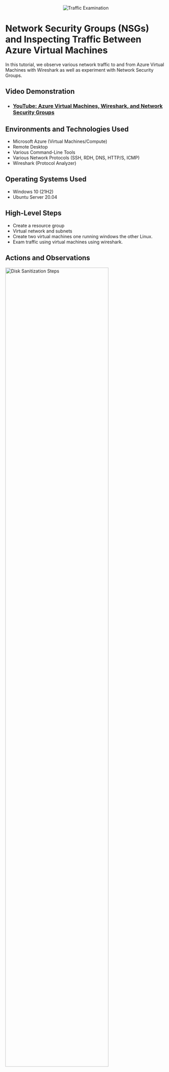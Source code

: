 <p align="center">
<img src="https://i.imgur.com/Ua7udoS.png" alt="Traffic Examination"/>
</p>

<h1>Network Security Groups (NSGs) and Inspecting Traffic Between Azure Virtual Machines</h1>
In this tutorial, we observe various network traffic to and from Azure Virtual Machines with Wireshark as well as experiment with Network Security Groups. <br />


<h2>Video Demonstration</h2>

- ### [YouTube: Azure Virtual Machines, Wireshark, and Network Security Groups](https://www.youtube.com)

<h2>Environments and Technologies Used</h2>

- Microsoft Azure (Virtual Machines/Compute)
- Remote Desktop
- Various Command-Line Tools
- Various Network Protocols (SSH, RDH, DNS, HTTP/S, ICMP)
- Wireshark (Protocol Analyzer)

<h2>Operating Systems Used </h2>

- Windows 10 (21H2)
- Ubuntu Server 20.04

<h2>High-Level Steps</h2>

- Create a resource group
- Virtual network and subnets
- Create two virtual machines one running windows the other Linux.
- Exam traffic using virtual machines using wireshark.

<h2>Actions and Observations</h2>

<p>
<img src="https://i.imgur.com/TICVLXX.png" height="80%" width="80%" alt="Disk Sanitization Steps"/>
</p>
<p>
I start by creating a Windows 10 Virtual Machine (VM). While creating the VM, select the previously created Resource Group labeled RGLab1. Then create a Linux (Ubuntu) VM, while I create the VM, select the previously created Resource Group and Vnet. Then by going to network watcher, then choose topology, Im prompted to enter my resource group and virtual network name. The  topology diagram displayed shows my connectivity from the subnet created to the two network interface cards (NIC). From there I can see my virtual network, network security group, and my virtual machine public IP address all in connection to my network interface card.

</p>
<br />

<p>
<img src="https://i.imgur.com/zgP5qq6.png" height="80%" width="80%" alt="Disk Sanitization Steps"/>
</p>
<p>
To access wireshark I then open remote desktop and paste the IP address of my windows virtual machine. Once my windows browser loads I search wireshark download on google. When the file is downloaded I open it in my computer folder and continue installation as prompted. As displayed in the picture once downlaod is complete wireshark shows live traffic. Its spamming traffic for the example you will notice even though im not yet doing anything so much stuff is happening in the background. The source IP address 10.0.0.4 is sending traffic. 
</p>
<br />

<p>
<img src="https://i.imgur.com/EZFEk1M.png" height="80%" width="80%" alt="Disk Sanitization Steps"/>
</p>
<p>
Inside my VM1 I open powershell and ping 10.0.0.5 which is my Linux VM2 private IP address. By filtering all traffic by IMCP. As you see there was four echo request followed by four replies. Source is diplaying VM1 IP address and the destination is VM2 IP address. 
</p>
<br />
